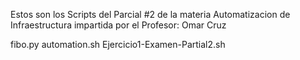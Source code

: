 Estos son los Scripts del Parcial #2 de la materia Automatizacion de Infraestructura impartida por el Profesor: Omar Cruz

fibo.py
automation.sh
Ejercicio1-Examen-Partial2.sh
